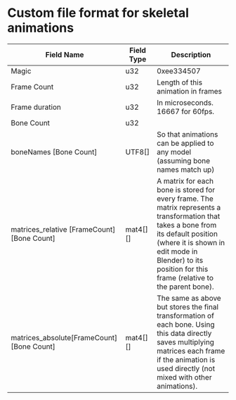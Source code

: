 # Custom file format for skeletal animations

Field Name | Field Type | Description
---------- | ---------- | -----------
Magic | u32	| 0xee334507
Frame Count | u32 | Length of this animation in frames
Frame duration | u32 | In microseconds. 16667 for 60fps.
Bone Count | u32 | 
boneNames [Bone Count] | UTF8[]	| So that animations can be applied to any model (assuming bone names match up)
matrices_relative [FrameCount][Bone Count] | mat4[][] | A matrix for each bone is stored for every frame. The matrix represents a transformation that takes a bone from its default position (where it is shown in edit mode in Blender) to its position for this frame (relative to the parent bone).
matrices_absolute[FrameCount][Bone Count] |	mat4[][] |The same as above but stores the final transformation of each bone. Using this data directly saves multiplying matrices each frame if the animation is used directly (not mixed with other animations).

